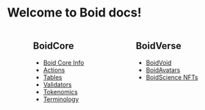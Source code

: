 # Welcome to Boid docs!
<p></p>
<div style="display: flex; justify-content: space-around; flex-wrap: wrap;">
  <div class="card">
    <h2>BoidCore</h2>
    <ul>
      <li><a href="/boidcore/">Boid Core Info</a></li>
      <li><a href="/boidcore/telos/actions/accounts">Actions</a></li>
      <li><a href="/boidcore/telos/tables/accounts">Tables</a></li>
      <li><a href="/boidcore/validators/general">Validators</a></li>
      <li><a href="/boidcore/tokenomics">Tokenomics</a></li>
      <li><a href="/boidcore/telos/contract-index/terms">Terminology</a></li>
    </ul>
  </div>

  <div class="card">
    <h2>BoidVerse</h2>
    <ul>
      <li><a href="/boidverse/elements/boidvoid">BoidVoid</a></li>
      <li><a href="/boidverse/nfts/avatars">BoidAvatars</a></li>
      <li><a href="/boidverse/nfts/science">BoidScience NFTs</a></li>
    </ul>
  </div>
</div>
